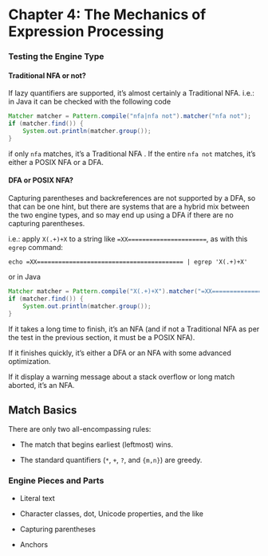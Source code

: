 # Chapter 4: The Mechanics of Expression Processing


### Testing the Engine Type

#### Traditional NFA or not?

If lazy quantifiers are supported, it’s almost certainly a Traditional NFA. i.e.: in Java it can be checked with the following code

```java
Matcher matcher = Pattern.compile("nfa|nfa not").matcher("nfa not");
if (matcher.find()) {
    System.out.println(matcher.group());
}
```

if only `nfa` matches, it’s a Traditional NFA . If the entire `nfa not` matches, it’s either a POSIX NFA or a DFA.

#### DFA or POSIX NFA?

Capturing parentheses and backreferences are not supported by a DFA, so that can be one hint, but there are systems that are a hybrid mix between the two engine types, and so may end up using a DFA if there are no capturing parentheses.

i.e.: apply `X(.+)+X` to a string like `=XX======================`, as with this `egrep` command:

```shell
echo =XX========================================= | egrep 'X(.+)+X'
```

or in Java

```java
Matcher matcher = Pattern.compile("X(.+)+X").matcher("=XX=========================================");
if (matcher.find()) {
    System.out.println(matcher.group());
}
```

If it takes a long time to finish, it’s an NFA (and if not a Traditional NFA as per the test in the previous section, it must be a POSIX NFA).

If it finishes quickly, it’s either a DFA or an NFA with some advanced optimization.

If it display a warning message about a stack overflow or long match aborted, it’s an NFA.

## Match Basics

There are only two all-encompassing rules:

- The match that begins earliest (leftmost) wins.

- The standard quantifiers (`*`, `+`, `?`, and `{m,n}`) are greedy.

### Engine Pieces and Parts

- Literal text

- Character classes, dot, Unicode properties, and the like

- Capturing parentheses

- Anchors
